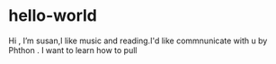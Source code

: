 # hello-world
Hi ,
    I’m susan,I like music and reading.I'd like commnunicate with u by Phthon . 
I want to learn how to pull
